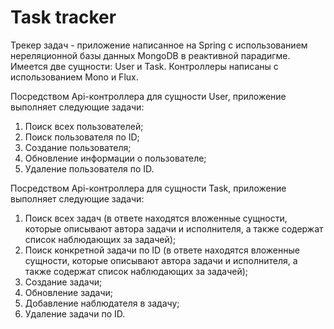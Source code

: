 # Task tracker

Трекер задач - приложение написанное на Spring с использованием нереляционной базы данных MongoDB в реактивной
парадигме. Имеется две сущности: User и Task.
Контроллеры написаны с использованием Mono и Flux.

Посредством Api-контроллера для сущности User, приложение выполняет следующие задачи:

1. Поиск всех пользователей;
2. Поиск пользователя по ID;
3. Создание пользователя;
4. Обновление информации о пользователе;
5. Удаление пользователя по ID.

Посредством Api-контроллера для сущности Task, приложение выполняет следующие задачи:

1. Поиск всех задач (в ответе находятся вложенные сущности, которые описывают автора задачи и исполнителя, а также
   содержат список наблюдающих за задачей);
2. Поиск конкретной задачи по ID (в ответе находятся вложенные сущности, которые описывают автора задачи и исполнителя,
   а также содержат список наблюдающих за задачей);
3. Создание задачи;
4. Обновление задачи;
5. Добавление наблюдателя в задачу;
6. Удаление задачи по ID.
